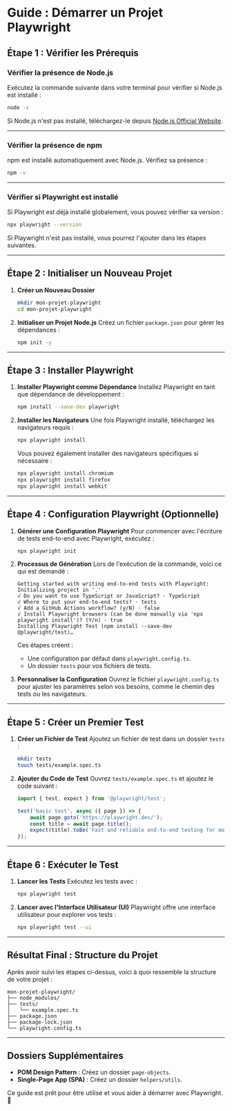 # Guide : Démarrer un Projet Playwright

## Étape 1 : Vérifier les Prérequis

### Vérifier la présence de Node.js
Exécutez la commande suivante dans votre terminal pour vérifier si Node.js est installé :

```bash
node -v
```

Si Node.js n'est pas installé, téléchargez-le depuis [Node.js Official Website](https://nodejs.org/).

---

### Vérifier la présence de npm
npm est installé automatiquement avec Node.js. Vérifiez sa présence :

```bash
npm -v
```

---

### Vérifier si Playwright est installé
Si Playwright est déjà installé globalement, vous pouvez vérifier sa version :

```bash
npx playwright --version
```

Si Playwright n'est pas installé, vous pourrez l'ajouter dans les étapes suivantes.

---

## Étape 2 : Initialiser un Nouveau Projet

1. **Créer un Nouveau Dossier**

   ```bash
   mkdir mon-projet-playwright
   cd mon-projet-playwright
   ```

2. **Initialiser un Projet Node.js**
   Créez un fichier `package.json` pour gérer les dépendances :

   ```bash
   npm init -y
   ```

---

## Étape 3 : Installer Playwright

1. **Installer Playwright comme Dépendance**
   Installez Playwright en tant que dépendance de développement :

   ```bash
   npm install --save-dev playwright
   ```

2. **Installer les Navigateurs**
   Une fois Playwright installé, téléchargez les navigateurs requis :

   ```bash
   npx playwright install
   ```

   Vous pouvez également installer des navigateurs spécifiques si nécessaire :

   ```bash
   npx playwright install chromium
   npx playwright install firefox
   npx playwright install webkit
   ```

---

## Étape 4 : Configuration Playwright (Optionnelle)

1. **Générer une Configuration Playwright**
   Pour commencer avec l'écriture de tests end-to-end avec Playwright, exécutez :

   ```bash
   npx playwright init
   ```

2. **Processus de Génération**
   Lors de l'exécution de la commande, voici ce qui est demandé :

   ```
   Getting started with writing end-to-end tests with Playwright:
   Initializing project in '.'
   √ Do you want to use TypeScript or JavaScript? · TypeScript
   √ Where to put your end-to-end tests? · tests
   √ Add a GitHub Actions workflow? (y/N) · false
   √ Install Playwright browsers (can be done manually via 'npx playwright install')? (Y/n) · true
   Installing Playwright Test (npm install --save-dev @playwright/test)…
   ```

   Ces étapes créent :
   - Une configuration par défaut dans `playwright.config.ts`.
   - Un dossier `tests` pour vos fichiers de tests.

3. **Personnaliser la Configuration**
   Ouvrez le fichier `playwright.config.ts` pour ajuster les paramètres selon vos besoins, comme le chemin des tests ou les navigateurs.

---

## Étape 5 : Créer un Premier Test

1. **Créer un Fichier de Test**
   Ajoutez un fichier de test dans un dossier `tests` :

   ```bash
   mkdir tests
   touch tests/example.spec.ts
   ```

2. **Ajouter du Code de Test**
   Ouvrez `tests/example.spec.ts` et ajoutez le code suivant :

   ```typescript
   import { test, expect } from '@playwright/test';

   test('basic test', async ({ page }) => {
       await page.goto('https://playwright.dev/');
       const title = await page.title();
       expect(title).toBe('Fast and reliable end-to-end testing for modern web apps | Playwright');
   });
   ```

---

## Étape 6 : Exécuter le Test

1. **Lancer les Tests**
   Exécutez les tests avec :

   ```bash
   npx playwright test
   ```

2. **Lancer avec l'Interface Utilisateur (UI)**
   Playwright offre une interface utilisateur pour explorer vos tests :

   ```bash
   npx playwright test --ui
   ```

---

## Résultat Final : Structure du Projet

Après avoir suivi les étapes ci-dessus, voici à quoi ressemble la structure de votre projet :

```plaintext
mon-projet-playwright/
├── node_modules/
├── tests/
│   └── example.spec.ts
├── package.json
├── package-lock.json
└── playwright.config.ts
```

---

## Dossiers Supplémentaires

- **POM Design Pattern** : Créez un dossier `page-objects`.
- **Single-Page App (SPA)** : Créez un dossier `helpers/utils`.

Ce guide est prêt pour être utilisé et vous aider à démarrer avec Playwright. 🎉